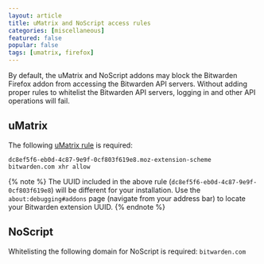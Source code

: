 ```yaml
---
layout: article
title: uMatrix and NoScript access rules
categories: [miscellaneous]
featured: false
popular: false
tags: [umatrix, firefox]
---
```


By default, the uMatrix and NoScript addons may block the Bitwarden Firefox addon from accessing the Bitwarden API servers. Without adding proper rules to whitelist the Bitwarden API servers, logging in and other API operations will fail.

## uMatrix

The following [uMatrix rule](https://github.com/gorhill/uMatrix/wiki/Rules-syntax) is required:

```
dc8ef5f6-eb0d-4c87-9e9f-0cf803f619e8.moz-extension-scheme bitwarden.com xhr allow
```

{% note %}
The UUID included in the above rule (`dc8ef5f6-eb0d-4c87-9e9f-0cf803f619e8`) will be different for your installation.
Use the `about:debugging#addons` page (navigate from your address bar) to locate your Bitwarden extension UUID.
{% endnote %}

## NoScript

Whitelisting the following domain for NoScript is required: `bitwarden.com`
